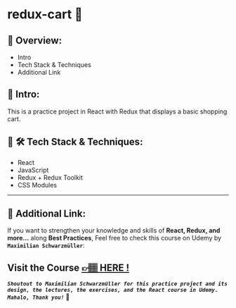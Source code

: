 # redux-cart 🛒

## 📣 Overview:

- Intro
- Tech Stack & Techniques
- Additional Link

## 🔎 Intro:

This is a practice project in React with Redux that displays a basic shopping cart.

## 🧰 🛠️ Tech Stack & Techniques:

- React
- JavaScript
- Redux + Redux Toolkit
- CSS Modules

---

## 🔗 Additional Link:

If you want to strengthen your knowledge and skills of **React, Redux, and more...** along **Best Practices**, Feel free to check this course on Udemy by **`Maximilian Schwarzmüller`**:

## Visit the Course [&#128073;&#127997; **HERE !**](https://www.udemy.com/course/react-the-complete-guide-incl-redux/)

**_`Shoutout to Maximilian Schwarzmüller for this practice project and its design, the lectures, the exercises, and the React course in Udemy. Mahalo, Thank you!`_** 🌺
